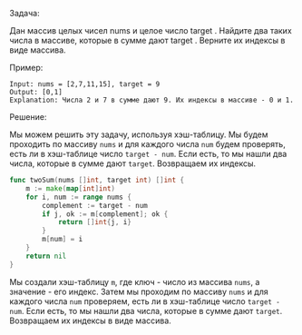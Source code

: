 Задача:

Дан массив целых чисел
nums
и целое число
target
. Найдите два таких числа в массиве, которые в сумме дают
target
. Верните их индексы в виде массива.

Пример:

```
Input: nums = [2,7,11,15], target = 9
Output: [0,1]
Explanation: Числа 2 и 7 в сумме дают 9. Их индексы в массиве - 0 и 1.
```

Решение:

Мы можем решить эту задачу, используя хэш-таблицу. Мы будем проходить по массиву `nums` и для каждого числа `num` будем проверять, есть ли в хэш-таблице число `target - num`. Если есть, то мы нашли два числа, которые в сумме дают `target`. Возвращаем их индексы.

```go
func twoSum(nums []int, target int) []int {
    m := make(map[int]int)
    for i, num := range nums {
        complement := target - num
        if j, ok := m[complement]; ok {
            return []int{j, i}
        }
        m[num] = i
    }
    return nil
}
```

Мы создали хэш-таблицу `m`, где ключ - число из массива `nums`, а значение - его индекс. Затем мы проходим по массиву `nums` и для каждого числа `num` проверяем, есть ли в хэш-таблице число `target - num`. Если есть, то мы нашли два числа, которые в сумме дают `target`. Возвращаем их индексы в виде массива.
